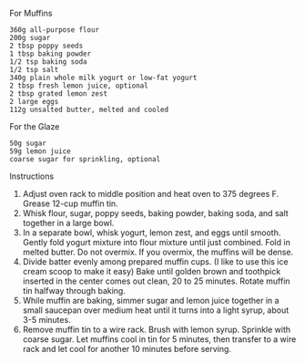 For Muffins

    360g all-purpose flour
    200g sugar
    2 tbsp poppy seeds
    1 tbsp baking powder
    1/2 tsp baking soda
    1/2 tsp salt
    340g plain whole milk yogurt or low-fat yogurt
    2 tbsp fresh lemon juice, optional
    2 tbsp grated lemon zest
    2 large eggs
    112g unsalted butter, melted and cooled

For the Glaze

    50g sugar
    59g lemon juice
    coarse sugar for sprinkling, optional

Instructions

1. Adjust oven rack to middle position and heat oven to 375 degrees F. Grease 12-cup muffin tin.
2. Whisk flour, sugar, poppy seeds, baking powder, baking soda, and salt together in a large bowl.
3. In a separate bowl, whisk yogurt, lemon zest, and eggs until smooth. Gently fold yogurt mixture into flour mixture until just combined. Fold in melted butter. Do not overmix. If you overmix, the muffins will be dense.
4. Divide batter evenly among prepared muffin cups. (I like to use this ice cream scoop to make it easy) Bake until golden brown and toothpick inserted in the center comes out clean, 20 to 25 minutes. Rotate muffin tin halfway through baking.
5. While muffin are baking, simmer sugar and lemon juice together in a small saucepan over medium heat until it turns into a light syrup, about 3-5 minutes.
6. Remove muffin tin to a wire rack. Brush with lemon syrup. Sprinkle with coarse sugar. Let muffins cool in tin for 5 minutes, then transfer to a wire rack and let cool for another 10 minutes before serving.

